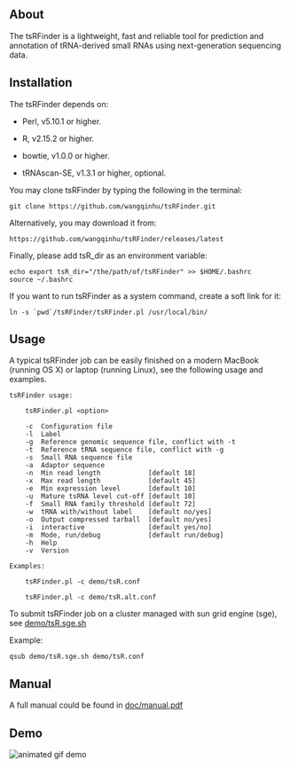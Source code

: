 About
-----
The tsRFinder is a lightweight, fast and reliable tool for prediction and annotation of tRNA-derived small RNAs using next-generation sequencing data.


Installation
------------

The tsRFinder depends on:

-   Perl, v5.10.1 or higher.

-   R, v2.15.2 or higher.

-   bowtie, v1.0.0 or higher.

-   tRNAscan-SE, v1.3.1 or higher, optional.

You may clone tsRFinder by typing the following in the terminal:

    git clone https://github.com/wangqinhu/tsRFinder.git

Alternatively, you may download it from:

    https://github.com/wangqinhu/tsRFinder/releases/latest

Finally, please add tsR_dir as an environment variable:

    echo export tsR_dir="/the/path/of/tsRFinder" >> $HOME/.bashrc
    source ~/.bashrc

If you want to run tsRFinder as a system command, create a soft link for it:

	ln -s `pwd`/tsRFinder/tsRFinder.pl /usr/local/bin/

Usage
-----

A typical tsRFinder job can be easily finished on a modern MacBook (running OS X) or laptop (running Linux), see the following usage and examples.

```
tsRFinder usage:

    tsRFinder.pl <option>

    -c  Configuration file
    -l  Label
    -g  Reference genomic sequence file, conflict with -t
    -t  Reference tRNA sequence file, conflict with -g
    -s  Small RNA sequence file
    -a  Adaptor sequence
    -n  Min read length            [default 18]
    -x  Max read length            [default 45]
    -e  Min expression level       [default 10]
    -u  Mature tsRNA level cut-off [default 10]
    -f  Small RNA family threshold [default 72]
    -w  tRNA with/without label    [default no/yes]
    -o  Output compressed tarball  [default no/yes]
    -i  interactive                [default yes/no]
    -m  Mode, run/debug            [default run/debug]
    -h  Help
    -v  Version

Examples:

    tsRFinder.pl -c demo/tsR.conf

    tsRFinder.pl -c demo/tsR.alt.conf
```

To submit tsRFinder job on a cluster managed with sun grid engine (sge), see [demo/tsR.sge.sh][3]

Example:

	qsub demo/tsR.sge.sh demo/tsR.conf


Manual
------
A full manual could be found in [doc/manual.pdf][1]


Demo
----
![animated gif demo][2]

[1]: https://raw.githubusercontent.com/wangqinhu/tsRFinder/master/doc/manual.pdf
[2]: https://raw.githubusercontent.com/wangqinhu/tsRFinder/master/doc/demo.gif
[3]: https://raw.githubusercontent.com/wangqinhu/tsRFinder/master/demo/tsR.sge.sh
